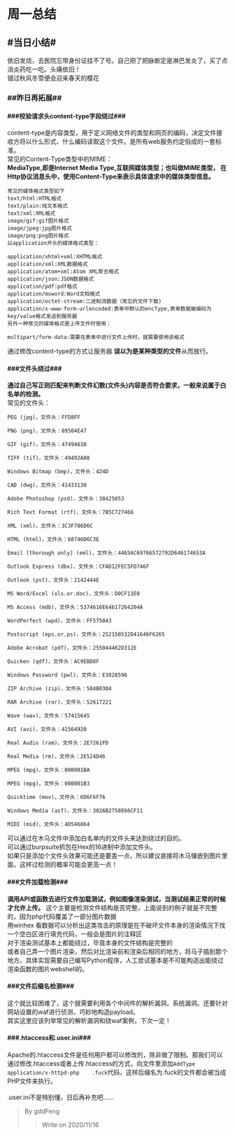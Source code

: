 周一总结 </br>
================================================
## #当日小结#
依旧发烧，去医院忘带身份证挂不了号。自己把了把脉断定是淋巴发炎了，买了点消炎药吃一吃。头痛依旧！</br>
错过秋风冬雪便会迎来春天的樱花

### ##昨日再拓展##
#### ###校验请求头content-type字段绕过###
content-type是内容类型，用于定义网络文件的类型和网页的编码，决定文件接收方将以什么形式、什么编码读取这个文件。是所有web服务约定俗成的一套标准。</br>
常见的Content-Type类型中的MIME：</br>
**MediaType,即是Internet Media Type,互联网媒体类型；也叫做MIME类型， 在Http协议消息头中，使用Content-Type来表示具体请求中的媒体类型信息。**
```
常见的媒体格式类型如下
text/html:HTML格式
text/plain:纯文本格式
text/xml:XML格式
image/gif:gif图片格式
image/jpeg:jpg图片格式
image/png:png图片格式
以application开头的媒体格式类型：

application/xhtml+xml:XHTML格式
application/xml:XML数据格式
application/atom+xml:Atom XML聚合格式
application/json:JSON数据格式
application/pdf:pdf格式
application/msword:Word文档格式
application/octet-stream:二进制流数据（常见的文件下载)
application/x-www-form-urlencoded:表单中默认的encType,表单数据被编码为key/value格式发送到服务器
另外一种常见的媒体格式是上传文件时使用：

multipart/form-data:需要在表单中进行文件上传时，就需要使用该格式
```
通过修改content-type的方式让服务器 **误以为是某种类型的文件**从而放行。
#### ###文件头绕过###
**通过自己写正则匹配来判断文件幻数(文件头)内容是否符合要求，一般来说属于白名单的检测。**</br>
常见的文件头：</br>
```
PEG (jpg)，文件头：FFD8FF

PNG (png)，文件头：89504E47

GIF (gif)，文件头：47494638

TIFF (tif)，文件头：49492A00

Windows Bitmap (bmp)，文件头：424D

CAD (dwg)，文件头：41433130

Adobe Photoshop (psd)，文件头：38425053

Rich Text Format (rtf)，文件头：7B5C727466

XML (xml)，文件头：3C3F786D6C

HTML (html)，文件头：68746D6C3E

Email [thorough only] (eml)，文件头：44656C69766572792D646174653A

Outlook Express (dbx)，文件头：CFAD12FEC5FD746F

Outlook (pst)，文件头：2142444E

MS Word/Excel (xls.or.doc)，文件头：D0CF11E0

MS Access (mdb)，文件头：5374616E64617264204A

WordPerfect (wpd)，文件头：FF575043

Postscript (eps.or.ps)，文件头：252150532D41646F6265

Adobe Acrobat (pdf)，文件头：255044462D312E

Quicken (qdf)，文件头：AC9EBD8F

Windows Password (pwl)，文件头：E3828596

ZIP Archive (zip)，文件头：504B0304

RAR Archive (rar)，文件头：52617221

Wave (wav)，文件头：57415645

AVI (avi)，文件头：41564920

Real Audio (ram)，文件头：2E7261FD

Real Media (rm)，文件头：2E524D46

MPEG (mpg)，文件头：000001BA

MPEG (mpg)，文件头：000001B3

Quicktime (mov)，文件头：6D6F6F76

Windows Media (asf)，文件头：3026B2758E66CF11

MIDI (mid)，文件头：4D546864
```
可以通过在木马文件中添加白名单内的文件头来达到绕过的目的。</br>
可以通过burpsuite抓包在Hex的16进制中添加文件头。</br>
如果只是添加个文件头效果可能还是要差一点，所以建议直接将木马镶嵌到图片里面，这样过检测的概率可能会更高一点！
#### ###文件加载检测###
**调用API或函数去进行文件加载测试，例如图像渲染测试，当测试结果正常的时候才允许上传。**
这个主要是检测文件结构是否完整，上面说到的例子就是不完整的，因为php代码覆盖了一部分图片数据</br>
用winhex 看数据可以分析出这类攻击的原理是在不破坏文件本身的渲染情况下找一个空白区进行填充代码，一般会是图片的注释区</br>
对于渲染测试基本上都能绕过，毕竟本身的文件结构是完整的</br>
或者自己弄一个图片渲染，然后对比渲染前和渲染后相同的地方，将马子插到那个地方。具体实现需要自己编写Python程序，人工尝试基本是不可能构造出能绕过渲染函数的图片webshell的。
#### ###文件后缀名检测###
这个就比较困难了，这个就需要利用各个中间件的解析漏洞，系统漏洞。还要针对网站设置的waf进行侦测，巧妙地构造payload。</br>
其实这里应该列举常见的解析漏洞和绕waf案例，下次一定！
#### ###.htaccess和.user.ini###
Apache的.htaccess文件是任何用户都可以修改的，除非做了限制。那我们可以通过修改.htaccess或者上传.htaccess的方式，向文件里添加`AddType  application/x-httpd-php    .fuck`代码，这样后缀名为.fuck的文件都会被当成PHP文件来执行。</br></br>
.user.ini不是特别懂，日后再补充吧……

> By gddFeng
>>Write on 2020/11/16
